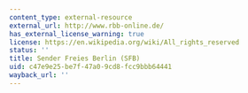 ```yaml
---
content_type: external-resource
external_url: http://www.rbb-online.de/
has_external_license_warning: true
license: https://en.wikipedia.org/wiki/All_rights_reserved
status: ''
title: Sender Freies Berlin (SFB)
uid: c47e9e25-be7f-47a0-9cd8-fcc9bbb64441
wayback_url: ''
---
```

